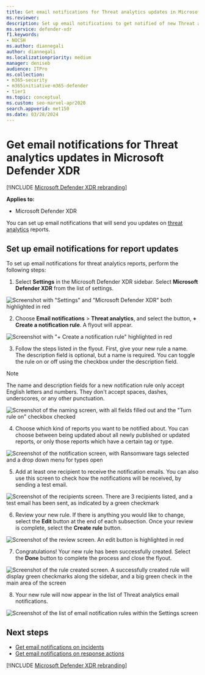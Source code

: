 ```yaml
---
title: Get email notifications for Threat analytics updates in Microsoft Defender XDR
ms.reviewer: 
description: Set up email notifications to get notified of new Threat analytics reports in Microsoft Defender XDR.
ms.service: defender-xdr
f1.keywords:
- NOCSH
ms.author: diannegali
author: diannegali
ms.localizationpriority: medium
manager: deniseb
audience: ITPro
ms.collection: 
- m365-security 
- m365initiative-m365-defender 
- tier1
ms.topic: conceptual
ms.custom: seo-marvel-apr2020
search.appverid: met150
ms.date: 03/28/2024
---
```


# Get email notifications for Threat analytics updates in Microsoft Defender XDR

[!INCLUDE [Microsoft Defender XDR rebranding](../includes/microsoft-defender.md)]

**Applies to:**

- Microsoft Defender XDR

You can set up email notifications that will send you updates on [threat analytics](threat-analytics.md) reports.

## Set up email notifications for report updates

To set up email notifications for threat analytics reports, perform the following steps:

1. Select **Settings** in the Microsoft Defender XDR sidebar. Select **Microsoft Defender XDR** from the list of settings.
 
![Screenshot with "Settings" and "Microsoft Defender XDR" both highlighted in red](/defender/media/threat-analytics/ta_create_notification_0.png)

2. Choose **Email notifications** > **Threat analytics**, and select the button, **+ Create a notification rule**. A flyout will appear.

![Screenshot with "+ Create a notification rule" highlighted in red](/defender/media/threat-analytics/ta_create_notification_1.png)

3. Follow the steps listed in the flyout. First, give your new rule a name. The description field is optional, but a name is required. You can toggle the rule on or off using the checkbox under the description field.

> [!NOTE]
> The name and description fields for a new notification rule only accept English letters and numbers. They don't accept spaces, dashes, underscores, or any other punctuation.

![Screenshot of the naming screen, with all fields filled out and the "Turn rule on" checkbox checked](/defender/media/threat-analytics/ta_create_notification_2.png)

4. Choose which kind of reports you want to be notified about. You can choose between being updated about all newly published or updated reports, or only those reports which have a certain tag or type.

![Screenshot of the notification screen, with Ransomware tags selected and a drop down menu for types open](/defender/media/threat-analytics/ta_create_notification_3.png)

5. Add at least one recipient to receive the notification emails. You can also use this screen to check how the notifications will be received, by sending a test email.

![Screenshot of the recipients screen. There are 3 recipients listed, and a test email has been sent, as indicated by a green checkmark](/defender/media/threat-analytics/ta_create_notification_4.png)

6. Review your new rule. If there is anything you would like to change, select the **Edit** button at the end of each subsection. Once your review is complete, select the **Create rule** button.

![Screenshot of the review screen. An edit button is highlighted in red](/defender/media/threat-analytics/ta_create_notification_5.png)

7. Congratulations! Your new rule has been successfully created. Select the **Done** button to complete the process and close the flyout.

![Screenshot of the rule created screen. A successfully created rule will display green checkmarks along the sidebar, and a big green check in the main area of the screen](/defender/media/threat-analytics/ta_create_notification_6.png)

8. Your new rule will now appear in the list of Threat analytics email notifications.

![Screenshot of the list of email notification rules within the Settings screen](/defender/media/threat-analytics/ta_create_notification_7.png)

## Next steps

- [Get email notifications on incidents](m365d-notifications-incidents.md)
- [Get email notifications on response actions](m365d-response-actions-notifications.md)

[!INCLUDE [Microsoft Defender XDR rebranding](../includes/defender-m3d-techcommunity.md)]
